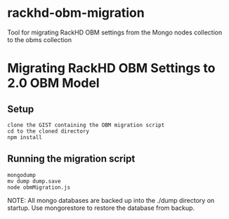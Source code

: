 # rackhd-obm-migration
Tool for migrating RackHD OBM settings from the Mongo nodes collection to the obms collection

# Migrating RackHD OBM Settings to 2.0 OBM Model


## Setup

    clone the GIST containing the OBM migration script
    cd to the cloned directory
    npm install

## Running the migration script

    mongodump
    mv dump dump.save
    node obmMigration.js

NOTE: All mongo databases are backed up into the ./dump directory on startup.
      Use mongorestore to restore the database from backup.


